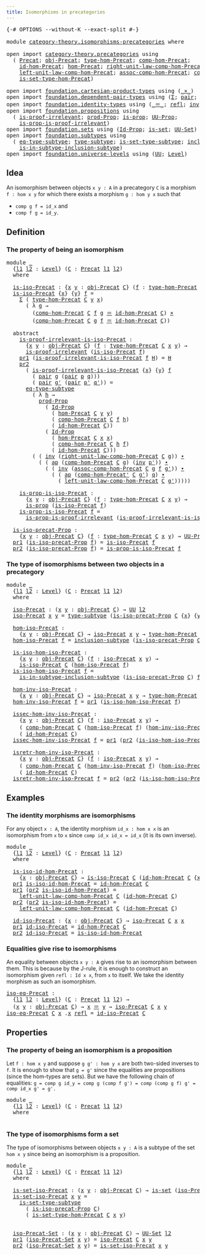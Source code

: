 ```yaml
---
title: Isomorphisms in precategories
---
```


<pre class="Agda"><a id="55" class="Symbol">{-#</a> <a id="59" class="Keyword">OPTIONS</a> <a id="67" class="Pragma">--without-K</a> <a id="79" class="Pragma">--exact-split</a> <a id="93" class="Symbol">#-}</a>

<a id="98" class="Keyword">module</a> <a id="105" href="category-theory.isomorphisms-precategories.html" class="Module">category-theory.isomorphisms-precategories</a> <a id="148" class="Keyword">where</a>

<a id="155" class="Keyword">open</a> <a id="160" class="Keyword">import</a> <a id="167" href="category-theory.precategories.html" class="Module">category-theory.precategories</a> <a id="197" class="Keyword">using</a>
  <a id="205" class="Symbol">(</a> <a id="207" href="category-theory.precategories.html#2242" class="Function">Precat</a><a id="213" class="Symbol">;</a> <a id="215" href="category-theory.precategories.html#2555" class="Function">obj-Precat</a><a id="225" class="Symbol">;</a> <a id="227" href="category-theory.precategories.html#2674" class="Function">type-hom-Precat</a><a id="242" class="Symbol">;</a> <a id="244" href="category-theory.precategories.html#3056" class="Function">comp-hom-Precat</a><a id="259" class="Symbol">;</a>
    <a id="265" href="category-theory.precategories.html#3831" class="Function">id-hom-Precat</a><a id="278" class="Symbol">;</a> <a id="280" href="category-theory.precategories.html#2600" class="Function">hom-Precat</a><a id="290" class="Symbol">;</a> <a id="292" href="category-theory.precategories.html#4121" class="Function">right-unit-law-comp-hom-Precat</a><a id="322" class="Symbol">;</a>
    <a id="328" href="category-theory.precategories.html#3934" class="Function">left-unit-law-comp-hom-Precat</a><a id="357" class="Symbol">;</a> <a id="359" href="category-theory.precategories.html#3381" class="Function">assoc-comp-hom-Precat</a><a id="380" class="Symbol">;</a> <a id="382" href="category-theory.precategories.html#3223" class="Function">comp-hom-Precat&#39;</a><a id="398" class="Symbol">;</a>
    <a id="404" href="category-theory.precategories.html#2772" class="Function">is-set-type-hom-Precat</a><a id="426" class="Symbol">)</a>
    
<a id="433" class="Keyword">open</a> <a id="438" class="Keyword">import</a> <a id="445" href="foundation.cartesian-product-types.html" class="Module">foundation.cartesian-product-types</a> <a id="480" class="Keyword">using</a> <a id="486" class="Symbol">(</a><a id="487" href="foundation-core.cartesian-product-types.html#590" class="Function Operator">_×_</a><a id="490" class="Symbol">)</a>
<a id="492" class="Keyword">open</a> <a id="497" class="Keyword">import</a> <a id="504" href="foundation.dependent-pair-types.html" class="Module">foundation.dependent-pair-types</a> <a id="536" class="Keyword">using</a> <a id="542" class="Symbol">(</a><a id="543" href="foundation-core.dependent-pair-types.html#515" class="Record">Σ</a><a id="544" class="Symbol">;</a> <a id="546" href="foundation-core.dependent-pair-types.html#588" class="InductiveConstructor">pair</a><a id="550" class="Symbol">;</a> <a id="552" href="foundation-core.dependent-pair-types.html#605" class="Field">pr1</a><a id="555" class="Symbol">;</a> <a id="557" href="foundation-core.dependent-pair-types.html#617" class="Field">pr2</a><a id="560" class="Symbol">)</a>
<a id="562" class="Keyword">open</a> <a id="567" class="Keyword">import</a> <a id="574" href="foundation.identity-types.html" class="Module">foundation.identity-types</a> <a id="600" class="Keyword">using</a> <a id="606" class="Symbol">(</a><a id="607" href="foundation-core.identity-types.html#1865" class="Function Operator">_＝_</a><a id="610" class="Symbol">;</a> <a id="612" href="foundation-core.identity-types.html#1820" class="InductiveConstructor">refl</a><a id="616" class="Symbol">;</a> <a id="618" href="foundation-core.identity-types.html#2729" class="Function">inv</a><a id="621" class="Symbol">;</a> <a id="623" href="foundation-core.identity-types.html#2425" class="Function Operator">_∙_</a><a id="626" class="Symbol">;</a> <a id="628" href="foundation-core.identity-types.html#4003" class="Function">ap</a><a id="630" class="Symbol">)</a>
<a id="632" class="Keyword">open</a> <a id="637" class="Keyword">import</a> <a id="644" href="foundation.propositions.html" class="Module">foundation.propositions</a> <a id="668" class="Keyword">using</a>
  <a id="676" class="Symbol">(</a> <a id="678" href="foundation-core.propositions.html#2278" class="Function">is-proof-irrelevant</a><a id="697" class="Symbol">;</a> <a id="699" href="foundation-core.propositions.html#5874" class="Function">prod-Prop</a><a id="708" class="Symbol">;</a> <a id="710" href="foundation-core.propositions.html#1309" class="Function">is-prop</a><a id="717" class="Symbol">;</a> <a id="719" href="foundation-core.propositions.html#1393" class="Function">UU-Prop</a><a id="726" class="Symbol">;</a>
    <a id="732" href="foundation-core.propositions.html#3220" class="Function">is-prop-is-proof-irrelevant</a><a id="759" class="Symbol">)</a>
<a id="761" class="Keyword">open</a> <a id="766" class="Keyword">import</a> <a id="773" href="foundation.sets.html" class="Module">foundation.sets</a> <a id="789" class="Keyword">using</a> <a id="795" class="Symbol">(</a><a id="796" href="foundation-core.sets.html#1420" class="Function">Id-Prop</a><a id="803" class="Symbol">;</a> <a id="805" href="foundation-core.sets.html#1113" class="Function">is-set</a><a id="811" class="Symbol">;</a> <a id="813" href="foundation-core.sets.html#1190" class="Function">UU-Set</a><a id="819" class="Symbol">)</a>
<a id="821" class="Keyword">open</a> <a id="826" class="Keyword">import</a> <a id="833" href="foundation.subtypes.html" class="Module">foundation.subtypes</a> <a id="853" class="Keyword">using</a>
  <a id="861" class="Symbol">(</a> <a id="863" href="foundation-core.subtypes.html#3455" class="Function">eq-type-subtype</a><a id="878" class="Symbol">;</a> <a id="880" href="foundation-core.subtypes.html#2619" class="Function">type-subtype</a><a id="892" class="Symbol">;</a> <a id="894" href="foundation-core.subtypes.html#5363" class="Function">is-set-type-subtype</a><a id="913" class="Symbol">;</a> <a id="915" href="foundation-core.subtypes.html#2685" class="Function">inclusion-subtype</a><a id="932" class="Symbol">;</a>
    <a id="938" href="foundation-core.subtypes.html#2914" class="Function">is-in-subtype-inclusion-subtype</a><a id="969" class="Symbol">)</a>
<a id="971" class="Keyword">open</a> <a id="976" class="Keyword">import</a> <a id="983" href="foundation.universe-levels.html" class="Module">foundation.universe-levels</a> <a id="1010" class="Keyword">using</a> <a id="1016" class="Symbol">(</a><a id="1017" href="foundation-core.universe-levels.html#235" class="Primitive">UU</a><a id="1019" class="Symbol">;</a> <a id="1021" href="Agda.Primitive.html#597" class="Postulate">Level</a><a id="1026" class="Symbol">)</a>
</pre>
## Idea

An isomorphism between objects `x y : A` in a precategory `C` is a morphism `f : hom x y` for which there exists a morphism `g : hom y x` such that
- `comp g f = id_x` and
- `comp f g = id_y`.

## Definition

### The property of being an isomorphism

<pre class="Agda"><a id="1301" class="Keyword">module</a> <a id="1308" href="category-theory.isomorphisms-precategories.html#1308" class="Module">_</a>
  <a id="1312" class="Symbol">{</a><a id="1313" href="category-theory.isomorphisms-precategories.html#1313" class="Bound">l1</a> <a id="1316" href="category-theory.isomorphisms-precategories.html#1316" class="Bound">l2</a> <a id="1319" class="Symbol">:</a> <a id="1321" href="Agda.Primitive.html#597" class="Postulate">Level</a><a id="1326" class="Symbol">}</a> <a id="1328" class="Symbol">(</a><a id="1329" href="category-theory.isomorphisms-precategories.html#1329" class="Bound">C</a> <a id="1331" class="Symbol">:</a> <a id="1333" href="category-theory.precategories.html#2242" class="Function">Precat</a> <a id="1340" href="category-theory.isomorphisms-precategories.html#1313" class="Bound">l1</a> <a id="1343" href="category-theory.isomorphisms-precategories.html#1316" class="Bound">l2</a><a id="1345" class="Symbol">)</a>
  <a id="1349" class="Keyword">where</a>

  <a id="1358" href="category-theory.isomorphisms-precategories.html#1358" class="Function">is-iso-Precat</a> <a id="1372" class="Symbol">:</a> <a id="1374" class="Symbol">{</a><a id="1375" href="category-theory.isomorphisms-precategories.html#1375" class="Bound">x</a> <a id="1377" href="category-theory.isomorphisms-precategories.html#1377" class="Bound">y</a> <a id="1379" class="Symbol">:</a> <a id="1381" href="category-theory.precategories.html#2555" class="Function">obj-Precat</a> <a id="1392" href="category-theory.isomorphisms-precategories.html#1329" class="Bound">C</a><a id="1393" class="Symbol">}</a> <a id="1395" class="Symbol">(</a><a id="1396" href="category-theory.isomorphisms-precategories.html#1396" class="Bound">f</a> <a id="1398" class="Symbol">:</a> <a id="1400" href="category-theory.precategories.html#2674" class="Function">type-hom-Precat</a> <a id="1416" href="category-theory.isomorphisms-precategories.html#1329" class="Bound">C</a> <a id="1418" href="category-theory.isomorphisms-precategories.html#1375" class="Bound">x</a> <a id="1420" href="category-theory.isomorphisms-precategories.html#1377" class="Bound">y</a><a id="1421" class="Symbol">)</a> <a id="1423" class="Symbol">→</a> <a id="1425" href="foundation-core.universe-levels.html#235" class="Primitive">UU</a> <a id="1428" href="category-theory.isomorphisms-precategories.html#1316" class="Bound">l2</a>
  <a id="1433" href="category-theory.isomorphisms-precategories.html#1358" class="Function">is-iso-Precat</a> <a id="1447" class="Symbol">{</a><a id="1448" href="category-theory.isomorphisms-precategories.html#1448" class="Bound">x</a><a id="1449" class="Symbol">}</a> <a id="1451" class="Symbol">{</a><a id="1452" href="category-theory.isomorphisms-precategories.html#1452" class="Bound">y</a><a id="1453" class="Symbol">}</a> <a id="1455" href="category-theory.isomorphisms-precategories.html#1455" class="Bound">f</a> <a id="1457" class="Symbol">=</a>
    <a id="1463" href="foundation-core.dependent-pair-types.html#515" class="Record">Σ</a> <a id="1465" class="Symbol">(</a> <a id="1467" href="category-theory.precategories.html#2674" class="Function">type-hom-Precat</a> <a id="1483" href="category-theory.isomorphisms-precategories.html#1329" class="Bound">C</a> <a id="1485" href="category-theory.isomorphisms-precategories.html#1452" class="Bound">y</a> <a id="1487" href="category-theory.isomorphisms-precategories.html#1448" class="Bound">x</a><a id="1488" class="Symbol">)</a>
      <a id="1496" class="Symbol">(</a> <a id="1498" class="Symbol">λ</a> <a id="1500" href="category-theory.isomorphisms-precategories.html#1500" class="Bound">g</a> <a id="1502" class="Symbol">→</a>
        <a id="1512" class="Symbol">(</a><a id="1513" href="category-theory.precategories.html#3056" class="Function">comp-hom-Precat</a> <a id="1529" href="category-theory.isomorphisms-precategories.html#1329" class="Bound">C</a> <a id="1531" href="category-theory.isomorphisms-precategories.html#1455" class="Bound">f</a> <a id="1533" href="category-theory.isomorphisms-precategories.html#1500" class="Bound">g</a> <a id="1535" href="foundation-core.identity-types.html#1865" class="Function Operator">＝</a> <a id="1537" href="category-theory.precategories.html#3831" class="Function">id-hom-Precat</a> <a id="1551" href="category-theory.isomorphisms-precategories.html#1329" class="Bound">C</a><a id="1552" class="Symbol">)</a> <a id="1554" href="foundation-core.cartesian-product-types.html#590" class="Function Operator">×</a>
        <a id="1564" class="Symbol">(</a><a id="1565" href="category-theory.precategories.html#3056" class="Function">comp-hom-Precat</a> <a id="1581" href="category-theory.isomorphisms-precategories.html#1329" class="Bound">C</a> <a id="1583" href="category-theory.isomorphisms-precategories.html#1500" class="Bound">g</a> <a id="1585" href="category-theory.isomorphisms-precategories.html#1455" class="Bound">f</a> <a id="1587" href="foundation-core.identity-types.html#1865" class="Function Operator">＝</a> <a id="1589" href="category-theory.precategories.html#3831" class="Function">id-hom-Precat</a> <a id="1603" href="category-theory.isomorphisms-precategories.html#1329" class="Bound">C</a><a id="1604" class="Symbol">))</a>

  <a id="1610" class="Keyword">abstract</a>
    <a id="1623" href="category-theory.isomorphisms-precategories.html#1623" class="Function">is-proof-irrelevant-is-iso-Precat</a> <a id="1657" class="Symbol">:</a>
      <a id="1665" class="Symbol">{</a><a id="1666" href="category-theory.isomorphisms-precategories.html#1666" class="Bound">x</a> <a id="1668" href="category-theory.isomorphisms-precategories.html#1668" class="Bound">y</a> <a id="1670" class="Symbol">:</a> <a id="1672" href="category-theory.precategories.html#2555" class="Function">obj-Precat</a> <a id="1683" href="category-theory.isomorphisms-precategories.html#1329" class="Bound">C</a><a id="1684" class="Symbol">}</a> <a id="1686" class="Symbol">(</a><a id="1687" href="category-theory.isomorphisms-precategories.html#1687" class="Bound">f</a> <a id="1689" class="Symbol">:</a> <a id="1691" href="category-theory.precategories.html#2674" class="Function">type-hom-Precat</a> <a id="1707" href="category-theory.isomorphisms-precategories.html#1329" class="Bound">C</a> <a id="1709" href="category-theory.isomorphisms-precategories.html#1666" class="Bound">x</a> <a id="1711" href="category-theory.isomorphisms-precategories.html#1668" class="Bound">y</a><a id="1712" class="Symbol">)</a> <a id="1714" class="Symbol">→</a>
      <a id="1722" href="foundation-core.propositions.html#2278" class="Function">is-proof-irrelevant</a> <a id="1742" class="Symbol">(</a><a id="1743" href="category-theory.isomorphisms-precategories.html#1358" class="Function">is-iso-Precat</a> <a id="1757" href="category-theory.isomorphisms-precategories.html#1687" class="Bound">f</a><a id="1758" class="Symbol">)</a>
    <a id="1764" href="foundation-core.dependent-pair-types.html#605" class="Field">pr1</a> <a id="1768" class="Symbol">(</a><a id="1769" href="category-theory.isomorphisms-precategories.html#1623" class="Function">is-proof-irrelevant-is-iso-Precat</a> <a id="1803" href="category-theory.isomorphisms-precategories.html#1803" class="Bound">f</a> <a id="1805" href="category-theory.isomorphisms-precategories.html#1805" class="Bound">H</a><a id="1806" class="Symbol">)</a> <a id="1808" class="Symbol">=</a> <a id="1810" href="category-theory.isomorphisms-precategories.html#1805" class="Bound">H</a>
    <a id="1816" href="foundation-core.dependent-pair-types.html#617" class="Field">pr2</a>
      <a id="1826" class="Symbol">(</a> <a id="1828" href="category-theory.isomorphisms-precategories.html#1623" class="Function">is-proof-irrelevant-is-iso-Precat</a> <a id="1862" class="Symbol">{</a><a id="1863" href="category-theory.isomorphisms-precategories.html#1863" class="Bound">x</a><a id="1864" class="Symbol">}</a> <a id="1866" class="Symbol">{</a><a id="1867" href="category-theory.isomorphisms-precategories.html#1867" class="Bound">y</a><a id="1868" class="Symbol">}</a> <a id="1870" href="category-theory.isomorphisms-precategories.html#1870" class="Bound">f</a>
        <a id="1880" class="Symbol">(</a> <a id="1882" href="foundation-core.dependent-pair-types.html#588" class="InductiveConstructor">pair</a> <a id="1887" href="category-theory.isomorphisms-precategories.html#1887" class="Bound">g</a> <a id="1889" class="Symbol">(</a><a id="1890" href="foundation-core.dependent-pair-types.html#588" class="InductiveConstructor">pair</a> <a id="1895" href="category-theory.isomorphisms-precategories.html#1895" class="Bound">p</a> <a id="1897" href="category-theory.isomorphisms-precategories.html#1897" class="Bound">q</a><a id="1898" class="Symbol">)))</a>
        <a id="1910" class="Symbol">(</a> <a id="1912" href="foundation-core.dependent-pair-types.html#588" class="InductiveConstructor">pair</a> <a id="1917" href="category-theory.isomorphisms-precategories.html#1917" class="Bound">g&#39;</a> <a id="1920" class="Symbol">(</a><a id="1921" href="foundation-core.dependent-pair-types.html#588" class="InductiveConstructor">pair</a> <a id="1926" href="category-theory.isomorphisms-precategories.html#1926" class="Bound">p&#39;</a> <a id="1929" href="category-theory.isomorphisms-precategories.html#1929" class="Bound">q&#39;</a><a id="1931" class="Symbol">))</a> <a id="1934" class="Symbol">=</a>
      <a id="1942" href="foundation-core.subtypes.html#3455" class="Function">eq-type-subtype</a>
        <a id="1966" class="Symbol">(</a> <a id="1968" class="Symbol">λ</a> <a id="1970" href="category-theory.isomorphisms-precategories.html#1970" class="Bound">h</a> <a id="1972" class="Symbol">→</a>
          <a id="1984" href="foundation-core.propositions.html#5874" class="Function">prod-Prop</a>
            <a id="2006" class="Symbol">(</a> <a id="2008" href="foundation-core.sets.html#1420" class="Function">Id-Prop</a>
              <a id="2030" class="Symbol">(</a> <a id="2032" href="category-theory.precategories.html#2600" class="Function">hom-Precat</a> <a id="2043" href="category-theory.isomorphisms-precategories.html#1329" class="Bound">C</a> <a id="2045" href="category-theory.isomorphisms-precategories.html#1867" class="Bound">y</a> <a id="2047" href="category-theory.isomorphisms-precategories.html#1867" class="Bound">y</a><a id="2048" class="Symbol">)</a>
              <a id="2064" class="Symbol">(</a> <a id="2066" href="category-theory.precategories.html#3056" class="Function">comp-hom-Precat</a> <a id="2082" href="category-theory.isomorphisms-precategories.html#1329" class="Bound">C</a> <a id="2084" href="category-theory.isomorphisms-precategories.html#1870" class="Bound">f</a> <a id="2086" href="category-theory.isomorphisms-precategories.html#1970" class="Bound">h</a><a id="2087" class="Symbol">)</a>
              <a id="2103" class="Symbol">(</a> <a id="2105" href="category-theory.precategories.html#3831" class="Function">id-hom-Precat</a> <a id="2119" href="category-theory.isomorphisms-precategories.html#1329" class="Bound">C</a><a id="2120" class="Symbol">))</a>
            <a id="2135" class="Symbol">(</a> <a id="2137" href="foundation-core.sets.html#1420" class="Function">Id-Prop</a>
              <a id="2159" class="Symbol">(</a> <a id="2161" href="category-theory.precategories.html#2600" class="Function">hom-Precat</a> <a id="2172" href="category-theory.isomorphisms-precategories.html#1329" class="Bound">C</a> <a id="2174" href="category-theory.isomorphisms-precategories.html#1863" class="Bound">x</a> <a id="2176" href="category-theory.isomorphisms-precategories.html#1863" class="Bound">x</a><a id="2177" class="Symbol">)</a>
              <a id="2193" class="Symbol">(</a> <a id="2195" href="category-theory.precategories.html#3056" class="Function">comp-hom-Precat</a> <a id="2211" href="category-theory.isomorphisms-precategories.html#1329" class="Bound">C</a> <a id="2213" href="category-theory.isomorphisms-precategories.html#1970" class="Bound">h</a> <a id="2215" href="category-theory.isomorphisms-precategories.html#1870" class="Bound">f</a><a id="2216" class="Symbol">)</a>
              <a id="2232" class="Symbol">(</a> <a id="2234" href="category-theory.precategories.html#3831" class="Function">id-hom-Precat</a> <a id="2248" href="category-theory.isomorphisms-precategories.html#1329" class="Bound">C</a><a id="2249" class="Symbol">)))</a>
        <a id="2261" class="Symbol">(</a> <a id="2263" class="Symbol">(</a> <a id="2265" href="foundation-core.identity-types.html#2729" class="Function">inv</a> <a id="2269" class="Symbol">(</a><a id="2270" href="category-theory.precategories.html#4121" class="Function">right-unit-law-comp-hom-Precat</a> <a id="2301" href="category-theory.isomorphisms-precategories.html#1329" class="Bound">C</a> <a id="2303" href="category-theory.isomorphisms-precategories.html#1887" class="Bound">g</a><a id="2304" class="Symbol">))</a> <a id="2307" href="foundation-core.identity-types.html#2425" class="Function Operator">∙</a>
          <a id="2319" class="Symbol">(</a> <a id="2321" class="Symbol">(</a> <a id="2323" href="foundation-core.identity-types.html#4003" class="Function">ap</a> <a id="2326" class="Symbol">(</a><a id="2327" href="category-theory.precategories.html#3056" class="Function">comp-hom-Precat</a> <a id="2343" href="category-theory.isomorphisms-precategories.html#1329" class="Bound">C</a> <a id="2345" href="category-theory.isomorphisms-precategories.html#1887" class="Bound">g</a><a id="2346" class="Symbol">)</a> <a id="2348" class="Symbol">(</a><a id="2349" href="foundation-core.identity-types.html#2729" class="Function">inv</a> <a id="2353" href="category-theory.isomorphisms-precategories.html#1926" class="Bound">p&#39;</a><a id="2355" class="Symbol">))</a> <a id="2358" href="foundation-core.identity-types.html#2425" class="Function Operator">∙</a>
            <a id="2372" class="Symbol">(</a> <a id="2374" class="Symbol">(</a> <a id="2376" href="foundation-core.identity-types.html#2729" class="Function">inv</a> <a id="2380" class="Symbol">(</a><a id="2381" href="category-theory.precategories.html#3381" class="Function">assoc-comp-hom-Precat</a> <a id="2403" href="category-theory.isomorphisms-precategories.html#1329" class="Bound">C</a> <a id="2405" href="category-theory.isomorphisms-precategories.html#1887" class="Bound">g</a> <a id="2407" href="category-theory.isomorphisms-precategories.html#1870" class="Bound">f</a> <a id="2409" href="category-theory.isomorphisms-precategories.html#1917" class="Bound">g&#39;</a><a id="2411" class="Symbol">))</a> <a id="2414" href="foundation-core.identity-types.html#2425" class="Function Operator">∙</a>
              <a id="2430" class="Symbol">(</a> <a id="2432" class="Symbol">(</a> <a id="2434" href="foundation-core.identity-types.html#4003" class="Function">ap</a> <a id="2437" class="Symbol">(</a><a id="2438" href="category-theory.precategories.html#3223" class="Function">comp-hom-Precat&#39;</a> <a id="2455" href="category-theory.isomorphisms-precategories.html#1329" class="Bound">C</a> <a id="2457" href="category-theory.isomorphisms-precategories.html#1917" class="Bound">g&#39;</a><a id="2459" class="Symbol">)</a> <a id="2461" href="category-theory.isomorphisms-precategories.html#1897" class="Bound">q</a><a id="2462" class="Symbol">)</a> <a id="2464" href="foundation-core.identity-types.html#2425" class="Function Operator">∙</a>
                <a id="2482" class="Symbol">(</a> <a id="2484" href="category-theory.precategories.html#3934" class="Function">left-unit-law-comp-hom-Precat</a> <a id="2514" href="category-theory.isomorphisms-precategories.html#1329" class="Bound">C</a> <a id="2516" href="category-theory.isomorphisms-precategories.html#1917" class="Bound">g&#39;</a><a id="2518" class="Symbol">)))))</a>

    <a id="2529" href="category-theory.isomorphisms-precategories.html#2529" class="Function">is-prop-is-iso-Precat</a> <a id="2551" class="Symbol">:</a>
      <a id="2559" class="Symbol">{</a><a id="2560" href="category-theory.isomorphisms-precategories.html#2560" class="Bound">x</a> <a id="2562" href="category-theory.isomorphisms-precategories.html#2562" class="Bound">y</a> <a id="2564" class="Symbol">:</a> <a id="2566" href="category-theory.precategories.html#2555" class="Function">obj-Precat</a> <a id="2577" href="category-theory.isomorphisms-precategories.html#1329" class="Bound">C</a><a id="2578" class="Symbol">}</a> <a id="2580" class="Symbol">(</a><a id="2581" href="category-theory.isomorphisms-precategories.html#2581" class="Bound">f</a> <a id="2583" class="Symbol">:</a> <a id="2585" href="category-theory.precategories.html#2674" class="Function">type-hom-Precat</a> <a id="2601" href="category-theory.isomorphisms-precategories.html#1329" class="Bound">C</a> <a id="2603" href="category-theory.isomorphisms-precategories.html#2560" class="Bound">x</a> <a id="2605" href="category-theory.isomorphisms-precategories.html#2562" class="Bound">y</a><a id="2606" class="Symbol">)</a> <a id="2608" class="Symbol">→</a>
      <a id="2616" href="foundation-core.propositions.html#1309" class="Function">is-prop</a> <a id="2624" class="Symbol">(</a><a id="2625" href="category-theory.isomorphisms-precategories.html#1358" class="Function">is-iso-Precat</a> <a id="2639" href="category-theory.isomorphisms-precategories.html#2581" class="Bound">f</a><a id="2640" class="Symbol">)</a>
    <a id="2646" href="category-theory.isomorphisms-precategories.html#2529" class="Function">is-prop-is-iso-Precat</a> <a id="2668" href="category-theory.isomorphisms-precategories.html#2668" class="Bound">f</a> <a id="2670" class="Symbol">=</a>
      <a id="2678" href="foundation-core.propositions.html#3220" class="Function">is-prop-is-proof-irrelevant</a> <a id="2706" class="Symbol">(</a><a id="2707" href="category-theory.isomorphisms-precategories.html#1623" class="Function">is-proof-irrelevant-is-iso-Precat</a> <a id="2741" href="category-theory.isomorphisms-precategories.html#2668" class="Bound">f</a><a id="2742" class="Symbol">)</a>

  <a id="2747" href="category-theory.isomorphisms-precategories.html#2747" class="Function">is-iso-precat-Prop</a> <a id="2766" class="Symbol">:</a>
    <a id="2772" class="Symbol">{</a><a id="2773" href="category-theory.isomorphisms-precategories.html#2773" class="Bound">x</a> <a id="2775" href="category-theory.isomorphisms-precategories.html#2775" class="Bound">y</a> <a id="2777" class="Symbol">:</a> <a id="2779" href="category-theory.precategories.html#2555" class="Function">obj-Precat</a> <a id="2790" href="category-theory.isomorphisms-precategories.html#1329" class="Bound">C</a><a id="2791" class="Symbol">}</a> <a id="2793" class="Symbol">(</a><a id="2794" href="category-theory.isomorphisms-precategories.html#2794" class="Bound">f</a> <a id="2796" class="Symbol">:</a> <a id="2798" href="category-theory.precategories.html#2674" class="Function">type-hom-Precat</a> <a id="2814" href="category-theory.isomorphisms-precategories.html#1329" class="Bound">C</a> <a id="2816" href="category-theory.isomorphisms-precategories.html#2773" class="Bound">x</a> <a id="2818" href="category-theory.isomorphisms-precategories.html#2775" class="Bound">y</a><a id="2819" class="Symbol">)</a> <a id="2821" class="Symbol">→</a> <a id="2823" href="foundation-core.propositions.html#1393" class="Function">UU-Prop</a> <a id="2831" href="category-theory.isomorphisms-precategories.html#1316" class="Bound">l2</a>
  <a id="2836" href="foundation-core.dependent-pair-types.html#605" class="Field">pr1</a> <a id="2840" class="Symbol">(</a><a id="2841" href="category-theory.isomorphisms-precategories.html#2747" class="Function">is-iso-precat-Prop</a> <a id="2860" href="category-theory.isomorphisms-precategories.html#2860" class="Bound">f</a><a id="2861" class="Symbol">)</a> <a id="2863" class="Symbol">=</a> <a id="2865" href="category-theory.isomorphisms-precategories.html#1358" class="Function">is-iso-Precat</a> <a id="2879" href="category-theory.isomorphisms-precategories.html#2860" class="Bound">f</a>
  <a id="2883" href="foundation-core.dependent-pair-types.html#617" class="Field">pr2</a> <a id="2887" class="Symbol">(</a><a id="2888" href="category-theory.isomorphisms-precategories.html#2747" class="Function">is-iso-precat-Prop</a> <a id="2907" href="category-theory.isomorphisms-precategories.html#2907" class="Bound">f</a><a id="2908" class="Symbol">)</a> <a id="2910" class="Symbol">=</a> <a id="2912" href="category-theory.isomorphisms-precategories.html#2529" class="Function">is-prop-is-iso-Precat</a> <a id="2934" href="category-theory.isomorphisms-precategories.html#2907" class="Bound">f</a>
</pre>
### The type of isomorphisms between two objects in a precategory

<pre class="Agda"><a id="3016" class="Keyword">module</a> <a id="3023" href="category-theory.isomorphisms-precategories.html#3023" class="Module">_</a>
  <a id="3027" class="Symbol">{</a><a id="3028" href="category-theory.isomorphisms-precategories.html#3028" class="Bound">l1</a> <a id="3031" href="category-theory.isomorphisms-precategories.html#3031" class="Bound">l2</a> <a id="3034" class="Symbol">:</a> <a id="3036" href="Agda.Primitive.html#597" class="Postulate">Level</a><a id="3041" class="Symbol">}</a> <a id="3043" class="Symbol">(</a><a id="3044" href="category-theory.isomorphisms-precategories.html#3044" class="Bound">C</a> <a id="3046" class="Symbol">:</a> <a id="3048" href="category-theory.precategories.html#2242" class="Function">Precat</a> <a id="3055" href="category-theory.isomorphisms-precategories.html#3028" class="Bound">l1</a> <a id="3058" href="category-theory.isomorphisms-precategories.html#3031" class="Bound">l2</a><a id="3060" class="Symbol">)</a>
  <a id="3064" class="Keyword">where</a>
  
  <a id="3075" href="category-theory.isomorphisms-precategories.html#3075" class="Function">iso-Precat</a> <a id="3086" class="Symbol">:</a> <a id="3088" class="Symbol">(</a><a id="3089" href="category-theory.isomorphisms-precategories.html#3089" class="Bound">x</a> <a id="3091" href="category-theory.isomorphisms-precategories.html#3091" class="Bound">y</a> <a id="3093" class="Symbol">:</a> <a id="3095" href="category-theory.precategories.html#2555" class="Function">obj-Precat</a> <a id="3106" href="category-theory.isomorphisms-precategories.html#3044" class="Bound">C</a><a id="3107" class="Symbol">)</a> <a id="3109" class="Symbol">→</a> <a id="3111" href="foundation-core.universe-levels.html#235" class="Primitive">UU</a> <a id="3114" href="category-theory.isomorphisms-precategories.html#3031" class="Bound">l2</a>
  <a id="3119" href="category-theory.isomorphisms-precategories.html#3075" class="Function">iso-Precat</a> <a id="3130" href="category-theory.isomorphisms-precategories.html#3130" class="Bound">x</a> <a id="3132" href="category-theory.isomorphisms-precategories.html#3132" class="Bound">y</a> <a id="3134" class="Symbol">=</a> <a id="3136" href="foundation-core.subtypes.html#2619" class="Function">type-subtype</a> <a id="3149" class="Symbol">(</a><a id="3150" href="category-theory.isomorphisms-precategories.html#2747" class="Function">is-iso-precat-Prop</a> <a id="3169" href="category-theory.isomorphisms-precategories.html#3044" class="Bound">C</a> <a id="3171" class="Symbol">{</a><a id="3172" href="category-theory.isomorphisms-precategories.html#3130" class="Bound">x</a><a id="3173" class="Symbol">}</a> <a id="3175" class="Symbol">{</a><a id="3176" href="category-theory.isomorphisms-precategories.html#3132" class="Bound">y</a><a id="3177" class="Symbol">})</a>

  <a id="3183" href="category-theory.isomorphisms-precategories.html#3183" class="Function">hom-iso-Precat</a> <a id="3198" class="Symbol">:</a>
    <a id="3204" class="Symbol">{</a><a id="3205" href="category-theory.isomorphisms-precategories.html#3205" class="Bound">x</a> <a id="3207" href="category-theory.isomorphisms-precategories.html#3207" class="Bound">y</a> <a id="3209" class="Symbol">:</a> <a id="3211" href="category-theory.precategories.html#2555" class="Function">obj-Precat</a> <a id="3222" href="category-theory.isomorphisms-precategories.html#3044" class="Bound">C</a><a id="3223" class="Symbol">}</a> <a id="3225" class="Symbol">→</a> <a id="3227" href="category-theory.isomorphisms-precategories.html#3075" class="Function">iso-Precat</a> <a id="3238" href="category-theory.isomorphisms-precategories.html#3205" class="Bound">x</a> <a id="3240" href="category-theory.isomorphisms-precategories.html#3207" class="Bound">y</a> <a id="3242" class="Symbol">→</a> <a id="3244" href="category-theory.precategories.html#2674" class="Function">type-hom-Precat</a> <a id="3260" href="category-theory.isomorphisms-precategories.html#3044" class="Bound">C</a> <a id="3262" href="category-theory.isomorphisms-precategories.html#3205" class="Bound">x</a> <a id="3264" href="category-theory.isomorphisms-precategories.html#3207" class="Bound">y</a>
  <a id="3268" href="category-theory.isomorphisms-precategories.html#3183" class="Function">hom-iso-Precat</a> <a id="3283" href="category-theory.isomorphisms-precategories.html#3283" class="Bound">f</a> <a id="3285" class="Symbol">=</a> <a id="3287" href="foundation-core.subtypes.html#2685" class="Function">inclusion-subtype</a> <a id="3305" class="Symbol">(</a><a id="3306" href="category-theory.isomorphisms-precategories.html#2747" class="Function">is-iso-precat-Prop</a> <a id="3325" href="category-theory.isomorphisms-precategories.html#3044" class="Bound">C</a><a id="3326" class="Symbol">)</a> <a id="3328" href="category-theory.isomorphisms-precategories.html#3283" class="Bound">f</a>

  <a id="3333" href="category-theory.isomorphisms-precategories.html#3333" class="Function">is-iso-hom-iso-Precat</a> <a id="3355" class="Symbol">:</a>
    <a id="3361" class="Symbol">{</a><a id="3362" href="category-theory.isomorphisms-precategories.html#3362" class="Bound">x</a> <a id="3364" href="category-theory.isomorphisms-precategories.html#3364" class="Bound">y</a> <a id="3366" class="Symbol">:</a> <a id="3368" href="category-theory.precategories.html#2555" class="Function">obj-Precat</a> <a id="3379" href="category-theory.isomorphisms-precategories.html#3044" class="Bound">C</a><a id="3380" class="Symbol">}</a> <a id="3382" class="Symbol">(</a><a id="3383" href="category-theory.isomorphisms-precategories.html#3383" class="Bound">f</a> <a id="3385" class="Symbol">:</a> <a id="3387" href="category-theory.isomorphisms-precategories.html#3075" class="Function">iso-Precat</a> <a id="3398" href="category-theory.isomorphisms-precategories.html#3362" class="Bound">x</a> <a id="3400" href="category-theory.isomorphisms-precategories.html#3364" class="Bound">y</a><a id="3401" class="Symbol">)</a> <a id="3403" class="Symbol">→</a>
    <a id="3409" href="category-theory.isomorphisms-precategories.html#1358" class="Function">is-iso-Precat</a> <a id="3423" href="category-theory.isomorphisms-precategories.html#3044" class="Bound">C</a> <a id="3425" class="Symbol">(</a><a id="3426" href="category-theory.isomorphisms-precategories.html#3183" class="Function">hom-iso-Precat</a> <a id="3441" href="category-theory.isomorphisms-precategories.html#3383" class="Bound">f</a><a id="3442" class="Symbol">)</a>
  <a id="3446" href="category-theory.isomorphisms-precategories.html#3333" class="Function">is-iso-hom-iso-Precat</a> <a id="3468" href="category-theory.isomorphisms-precategories.html#3468" class="Bound">f</a> <a id="3470" class="Symbol">=</a>
    <a id="3476" href="foundation-core.subtypes.html#2914" class="Function">is-in-subtype-inclusion-subtype</a> <a id="3508" class="Symbol">(</a><a id="3509" href="category-theory.isomorphisms-precategories.html#2747" class="Function">is-iso-precat-Prop</a> <a id="3528" href="category-theory.isomorphisms-precategories.html#3044" class="Bound">C</a><a id="3529" class="Symbol">)</a> <a id="3531" href="category-theory.isomorphisms-precategories.html#3468" class="Bound">f</a>

  <a id="3536" href="category-theory.isomorphisms-precategories.html#3536" class="Function">hom-inv-iso-Precat</a> <a id="3555" class="Symbol">:</a>
    <a id="3561" class="Symbol">{</a><a id="3562" href="category-theory.isomorphisms-precategories.html#3562" class="Bound">x</a> <a id="3564" href="category-theory.isomorphisms-precategories.html#3564" class="Bound">y</a> <a id="3566" class="Symbol">:</a> <a id="3568" href="category-theory.precategories.html#2555" class="Function">obj-Precat</a> <a id="3579" href="category-theory.isomorphisms-precategories.html#3044" class="Bound">C</a><a id="3580" class="Symbol">}</a> <a id="3582" class="Symbol">→</a> <a id="3584" href="category-theory.isomorphisms-precategories.html#3075" class="Function">iso-Precat</a> <a id="3595" href="category-theory.isomorphisms-precategories.html#3562" class="Bound">x</a> <a id="3597" href="category-theory.isomorphisms-precategories.html#3564" class="Bound">y</a> <a id="3599" class="Symbol">→</a> <a id="3601" href="category-theory.precategories.html#2674" class="Function">type-hom-Precat</a> <a id="3617" href="category-theory.isomorphisms-precategories.html#3044" class="Bound">C</a> <a id="3619" href="category-theory.isomorphisms-precategories.html#3564" class="Bound">y</a> <a id="3621" href="category-theory.isomorphisms-precategories.html#3562" class="Bound">x</a>
  <a id="3625" href="category-theory.isomorphisms-precategories.html#3536" class="Function">hom-inv-iso-Precat</a> <a id="3644" href="category-theory.isomorphisms-precategories.html#3644" class="Bound">f</a> <a id="3646" class="Symbol">=</a> <a id="3648" href="foundation-core.dependent-pair-types.html#605" class="Field">pr1</a> <a id="3652" class="Symbol">(</a><a id="3653" href="category-theory.isomorphisms-precategories.html#3333" class="Function">is-iso-hom-iso-Precat</a> <a id="3675" href="category-theory.isomorphisms-precategories.html#3644" class="Bound">f</a><a id="3676" class="Symbol">)</a>

  <a id="3681" href="category-theory.isomorphisms-precategories.html#3681" class="Function">issec-hom-inv-iso-Precat</a> <a id="3706" class="Symbol">:</a>
    <a id="3712" class="Symbol">{</a><a id="3713" href="category-theory.isomorphisms-precategories.html#3713" class="Bound">x</a> <a id="3715" href="category-theory.isomorphisms-precategories.html#3715" class="Bound">y</a> <a id="3717" class="Symbol">:</a> <a id="3719" href="category-theory.precategories.html#2555" class="Function">obj-Precat</a> <a id="3730" href="category-theory.isomorphisms-precategories.html#3044" class="Bound">C</a><a id="3731" class="Symbol">}</a> <a id="3733" class="Symbol">(</a><a id="3734" href="category-theory.isomorphisms-precategories.html#3734" class="Bound">f</a> <a id="3736" class="Symbol">:</a> <a id="3738" href="category-theory.isomorphisms-precategories.html#3075" class="Function">iso-Precat</a> <a id="3749" href="category-theory.isomorphisms-precategories.html#3713" class="Bound">x</a> <a id="3751" href="category-theory.isomorphisms-precategories.html#3715" class="Bound">y</a><a id="3752" class="Symbol">)</a> <a id="3754" class="Symbol">→</a>
    <a id="3760" class="Symbol">(</a> <a id="3762" href="category-theory.precategories.html#3056" class="Function">comp-hom-Precat</a> <a id="3778" href="category-theory.isomorphisms-precategories.html#3044" class="Bound">C</a> <a id="3780" class="Symbol">(</a><a id="3781" href="category-theory.isomorphisms-precategories.html#3183" class="Function">hom-iso-Precat</a> <a id="3796" href="category-theory.isomorphisms-precategories.html#3734" class="Bound">f</a><a id="3797" class="Symbol">)</a> <a id="3799" class="Symbol">(</a><a id="3800" href="category-theory.isomorphisms-precategories.html#3536" class="Function">hom-inv-iso-Precat</a> <a id="3819" href="category-theory.isomorphisms-precategories.html#3734" class="Bound">f</a><a id="3820" class="Symbol">))</a> <a id="3823" href="foundation-core.identity-types.html#1865" class="Function Operator">＝</a>
    <a id="3829" class="Symbol">(</a> <a id="3831" href="category-theory.precategories.html#3831" class="Function">id-hom-Precat</a> <a id="3845" href="category-theory.isomorphisms-precategories.html#3044" class="Bound">C</a><a id="3846" class="Symbol">)</a>
  <a id="3850" href="category-theory.isomorphisms-precategories.html#3681" class="Function">issec-hom-inv-iso-Precat</a> <a id="3875" href="category-theory.isomorphisms-precategories.html#3875" class="Bound">f</a> <a id="3877" class="Symbol">=</a> <a id="3879" href="foundation-core.dependent-pair-types.html#605" class="Field">pr1</a> <a id="3883" class="Symbol">(</a><a id="3884" href="foundation-core.dependent-pair-types.html#617" class="Field">pr2</a> <a id="3888" class="Symbol">(</a><a id="3889" href="category-theory.isomorphisms-precategories.html#3333" class="Function">is-iso-hom-iso-Precat</a> <a id="3911" href="category-theory.isomorphisms-precategories.html#3875" class="Bound">f</a><a id="3912" class="Symbol">))</a>

  <a id="3918" href="category-theory.isomorphisms-precategories.html#3918" class="Function">isretr-hom-inv-iso-Precat</a> <a id="3944" class="Symbol">:</a>
    <a id="3950" class="Symbol">{</a><a id="3951" href="category-theory.isomorphisms-precategories.html#3951" class="Bound">x</a> <a id="3953" href="category-theory.isomorphisms-precategories.html#3953" class="Bound">y</a> <a id="3955" class="Symbol">:</a> <a id="3957" href="category-theory.precategories.html#2555" class="Function">obj-Precat</a> <a id="3968" href="category-theory.isomorphisms-precategories.html#3044" class="Bound">C</a><a id="3969" class="Symbol">}</a> <a id="3971" class="Symbol">(</a><a id="3972" href="category-theory.isomorphisms-precategories.html#3972" class="Bound">f</a> <a id="3974" class="Symbol">:</a> <a id="3976" href="category-theory.isomorphisms-precategories.html#3075" class="Function">iso-Precat</a> <a id="3987" href="category-theory.isomorphisms-precategories.html#3951" class="Bound">x</a> <a id="3989" href="category-theory.isomorphisms-precategories.html#3953" class="Bound">y</a><a id="3990" class="Symbol">)</a> <a id="3992" class="Symbol">→</a>
    <a id="3998" class="Symbol">(</a> <a id="4000" href="category-theory.precategories.html#3056" class="Function">comp-hom-Precat</a> <a id="4016" href="category-theory.isomorphisms-precategories.html#3044" class="Bound">C</a> <a id="4018" class="Symbol">(</a><a id="4019" href="category-theory.isomorphisms-precategories.html#3536" class="Function">hom-inv-iso-Precat</a> <a id="4038" href="category-theory.isomorphisms-precategories.html#3972" class="Bound">f</a><a id="4039" class="Symbol">)</a> <a id="4041" class="Symbol">(</a><a id="4042" href="category-theory.isomorphisms-precategories.html#3183" class="Function">hom-iso-Precat</a> <a id="4057" href="category-theory.isomorphisms-precategories.html#3972" class="Bound">f</a><a id="4058" class="Symbol">))</a> <a id="4061" href="foundation-core.identity-types.html#1865" class="Function Operator">＝</a>
    <a id="4067" class="Symbol">(</a> <a id="4069" href="category-theory.precategories.html#3831" class="Function">id-hom-Precat</a> <a id="4083" href="category-theory.isomorphisms-precategories.html#3044" class="Bound">C</a><a id="4084" class="Symbol">)</a>
  <a id="4088" href="category-theory.isomorphisms-precategories.html#3918" class="Function">isretr-hom-inv-iso-Precat</a> <a id="4114" href="category-theory.isomorphisms-precategories.html#4114" class="Bound">f</a> <a id="4116" class="Symbol">=</a> <a id="4118" href="foundation-core.dependent-pair-types.html#617" class="Field">pr2</a> <a id="4122" class="Symbol">(</a><a id="4123" href="foundation-core.dependent-pair-types.html#617" class="Field">pr2</a> <a id="4127" class="Symbol">(</a><a id="4128" href="category-theory.isomorphisms-precategories.html#3333" class="Function">is-iso-hom-iso-Precat</a> <a id="4150" href="category-theory.isomorphisms-precategories.html#4114" class="Bound">f</a><a id="4151" class="Symbol">))</a>
</pre>
## Examples

### The identity morphisms are isomorphisms

For any object `x : A`, the identity morphism `id_x : hom x x` is an isomorphism from `x` to `x` since `comp id_x id_x = id_x` (it is its own inverse).

<pre class="Agda"><a id="4378" class="Keyword">module</a> <a id="4385" href="category-theory.isomorphisms-precategories.html#4385" class="Module">_</a>
  <a id="4389" class="Symbol">{</a><a id="4390" href="category-theory.isomorphisms-precategories.html#4390" class="Bound">l1</a> <a id="4393" href="category-theory.isomorphisms-precategories.html#4393" class="Bound">l2</a> <a id="4396" class="Symbol">:</a> <a id="4398" href="Agda.Primitive.html#597" class="Postulate">Level</a><a id="4403" class="Symbol">}</a> <a id="4405" class="Symbol">(</a><a id="4406" href="category-theory.isomorphisms-precategories.html#4406" class="Bound">C</a> <a id="4408" class="Symbol">:</a> <a id="4410" href="category-theory.precategories.html#2242" class="Function">Precat</a> <a id="4417" href="category-theory.isomorphisms-precategories.html#4390" class="Bound">l1</a> <a id="4420" href="category-theory.isomorphisms-precategories.html#4393" class="Bound">l2</a><a id="4422" class="Symbol">)</a>
  <a id="4426" class="Keyword">where</a>

  <a id="4435" href="category-theory.isomorphisms-precategories.html#4435" class="Function">is-iso-id-hom-Precat</a> <a id="4456" class="Symbol">:</a>
    <a id="4462" class="Symbol">{</a><a id="4463" href="category-theory.isomorphisms-precategories.html#4463" class="Bound">x</a> <a id="4465" class="Symbol">:</a> <a id="4467" href="category-theory.precategories.html#2555" class="Function">obj-Precat</a> <a id="4478" href="category-theory.isomorphisms-precategories.html#4406" class="Bound">C</a><a id="4479" class="Symbol">}</a> <a id="4481" class="Symbol">→</a> <a id="4483" href="category-theory.isomorphisms-precategories.html#1358" class="Function">is-iso-Precat</a> <a id="4497" href="category-theory.isomorphisms-precategories.html#4406" class="Bound">C</a> <a id="4499" class="Symbol">(</a><a id="4500" href="category-theory.precategories.html#3831" class="Function">id-hom-Precat</a> <a id="4514" href="category-theory.isomorphisms-precategories.html#4406" class="Bound">C</a> <a id="4516" class="Symbol">{</a><a id="4517" href="category-theory.isomorphisms-precategories.html#4463" class="Bound">x</a><a id="4518" class="Symbol">})</a>
  <a id="4523" href="foundation-core.dependent-pair-types.html#605" class="Field">pr1</a> <a id="4527" href="category-theory.isomorphisms-precategories.html#4435" class="Function">is-iso-id-hom-Precat</a> <a id="4548" class="Symbol">=</a> <a id="4550" href="category-theory.precategories.html#3831" class="Function">id-hom-Precat</a> <a id="4564" href="category-theory.isomorphisms-precategories.html#4406" class="Bound">C</a>
  <a id="4568" href="foundation-core.dependent-pair-types.html#605" class="Field">pr1</a> <a id="4572" class="Symbol">(</a><a id="4573" href="foundation-core.dependent-pair-types.html#617" class="Field">pr2</a> <a id="4577" href="category-theory.isomorphisms-precategories.html#4435" class="Function">is-iso-id-hom-Precat</a><a id="4597" class="Symbol">)</a> <a id="4599" class="Symbol">=</a>
    <a id="4605" href="category-theory.precategories.html#3934" class="Function">left-unit-law-comp-hom-Precat</a> <a id="4635" href="category-theory.isomorphisms-precategories.html#4406" class="Bound">C</a> <a id="4637" class="Symbol">(</a><a id="4638" href="category-theory.precategories.html#3831" class="Function">id-hom-Precat</a> <a id="4652" href="category-theory.isomorphisms-precategories.html#4406" class="Bound">C</a><a id="4653" class="Symbol">)</a>
  <a id="4657" href="foundation-core.dependent-pair-types.html#617" class="Field">pr2</a> <a id="4661" class="Symbol">(</a><a id="4662" href="foundation-core.dependent-pair-types.html#617" class="Field">pr2</a> <a id="4666" href="category-theory.isomorphisms-precategories.html#4435" class="Function">is-iso-id-hom-Precat</a><a id="4686" class="Symbol">)</a> <a id="4688" class="Symbol">=</a>
    <a id="4694" href="category-theory.precategories.html#3934" class="Function">left-unit-law-comp-hom-Precat</a> <a id="4724" href="category-theory.isomorphisms-precategories.html#4406" class="Bound">C</a> <a id="4726" class="Symbol">(</a><a id="4727" href="category-theory.precategories.html#3831" class="Function">id-hom-Precat</a> <a id="4741" href="category-theory.isomorphisms-precategories.html#4406" class="Bound">C</a><a id="4742" class="Symbol">)</a>

  <a id="4747" href="category-theory.isomorphisms-precategories.html#4747" class="Function">id-iso-Precat</a> <a id="4761" class="Symbol">:</a> <a id="4763" class="Symbol">{</a><a id="4764" href="category-theory.isomorphisms-precategories.html#4764" class="Bound">x</a> <a id="4766" class="Symbol">:</a> <a id="4768" href="category-theory.precategories.html#2555" class="Function">obj-Precat</a> <a id="4779" href="category-theory.isomorphisms-precategories.html#4406" class="Bound">C</a><a id="4780" class="Symbol">}</a> <a id="4782" class="Symbol">→</a> <a id="4784" href="category-theory.isomorphisms-precategories.html#3075" class="Function">iso-Precat</a> <a id="4795" href="category-theory.isomorphisms-precategories.html#4406" class="Bound">C</a> <a id="4797" href="category-theory.isomorphisms-precategories.html#4764" class="Bound">x</a> <a id="4799" href="category-theory.isomorphisms-precategories.html#4764" class="Bound">x</a>
  <a id="4803" href="foundation-core.dependent-pair-types.html#605" class="Field">pr1</a> <a id="4807" href="category-theory.isomorphisms-precategories.html#4747" class="Function">id-iso-Precat</a> <a id="4821" class="Symbol">=</a> <a id="4823" href="category-theory.precategories.html#3831" class="Function">id-hom-Precat</a> <a id="4837" href="category-theory.isomorphisms-precategories.html#4406" class="Bound">C</a>
  <a id="4841" href="foundation-core.dependent-pair-types.html#617" class="Field">pr2</a> <a id="4845" href="category-theory.isomorphisms-precategories.html#4747" class="Function">id-iso-Precat</a> <a id="4859" class="Symbol">=</a> <a id="4861" href="category-theory.isomorphisms-precategories.html#4435" class="Function">is-iso-id-hom-Precat</a>
</pre>
### Equalities give rise to isomorphisms

An equality between objects `x y : A` gives rise to an isomorphism between them. This is because by the J-rule, it is enough to construct an isomorphism given `refl : Id x x`, from `x` to itself. We take the identity morphism as such an isomorphism.

<pre class="Agda"><a id="iso-eq-Precat"></a><a id="5188" href="category-theory.isomorphisms-precategories.html#5188" class="Function">iso-eq-Precat</a> <a id="5202" class="Symbol">:</a>
  <a id="5206" class="Symbol">{</a><a id="5207" href="category-theory.isomorphisms-precategories.html#5207" class="Bound">l1</a> <a id="5210" href="category-theory.isomorphisms-precategories.html#5210" class="Bound">l2</a> <a id="5213" class="Symbol">:</a> <a id="5215" href="Agda.Primitive.html#597" class="Postulate">Level</a><a id="5220" class="Symbol">}</a> <a id="5222" class="Symbol">(</a><a id="5223" href="category-theory.isomorphisms-precategories.html#5223" class="Bound">C</a> <a id="5225" class="Symbol">:</a> <a id="5227" href="category-theory.precategories.html#2242" class="Function">Precat</a> <a id="5234" href="category-theory.isomorphisms-precategories.html#5207" class="Bound">l1</a> <a id="5237" href="category-theory.isomorphisms-precategories.html#5210" class="Bound">l2</a><a id="5239" class="Symbol">)</a> <a id="5241" class="Symbol">→</a>
  <a id="5245" class="Symbol">(</a><a id="5246" href="category-theory.isomorphisms-precategories.html#5246" class="Bound">x</a> <a id="5248" href="category-theory.isomorphisms-precategories.html#5248" class="Bound">y</a> <a id="5250" class="Symbol">:</a> <a id="5252" href="category-theory.precategories.html#2555" class="Function">obj-Precat</a> <a id="5263" href="category-theory.isomorphisms-precategories.html#5223" class="Bound">C</a><a id="5264" class="Symbol">)</a> <a id="5266" class="Symbol">→</a> <a id="5268" href="category-theory.isomorphisms-precategories.html#5246" class="Bound">x</a> <a id="5270" href="foundation-core.identity-types.html#1865" class="Function Operator">＝</a> <a id="5272" href="category-theory.isomorphisms-precategories.html#5248" class="Bound">y</a> <a id="5274" class="Symbol">→</a> <a id="5276" href="category-theory.isomorphisms-precategories.html#3075" class="Function">iso-Precat</a> <a id="5287" href="category-theory.isomorphisms-precategories.html#5223" class="Bound">C</a> <a id="5289" href="category-theory.isomorphisms-precategories.html#5246" class="Bound">x</a> <a id="5291" href="category-theory.isomorphisms-precategories.html#5248" class="Bound">y</a>
<a id="5293" href="category-theory.isomorphisms-precategories.html#5188" class="Function">iso-eq-Precat</a> <a id="5307" href="category-theory.isomorphisms-precategories.html#5307" class="Bound">C</a> <a id="5309" href="category-theory.isomorphisms-precategories.html#5309" class="Bound">x</a> <a id="5311" class="DottedPattern Symbol">.</a><a id="5312" href="category-theory.isomorphisms-precategories.html#5309" class="DottedPattern Bound">x</a> <a id="5314" href="foundation-core.identity-types.html#1820" class="InductiveConstructor">refl</a> <a id="5319" class="Symbol">=</a> <a id="5321" href="category-theory.isomorphisms-precategories.html#4747" class="Function">id-iso-Precat</a> <a id="5335" href="category-theory.isomorphisms-precategories.html#5307" class="Bound">C</a>
</pre>
## Properties

### The property of being an isomorphism is a proposition

Let `f : hom x y` and suppose `g g' : hom y x` are both two-sided inverses to `f`. It is enough to show that `g = g'` since the equalities are propositions (since the hom-types are sets). But we have the following chain of equalities:
`g = comp g id_y
   = comp g (comp f g')
   = comp (comp g f) g'
   = comp id_x g'
   = g'.`

<pre class="Agda"><a id="5753" class="Keyword">module</a> <a id="5760" href="category-theory.isomorphisms-precategories.html#5760" class="Module">_</a>
  <a id="5764" class="Symbol">{</a><a id="5765" href="category-theory.isomorphisms-precategories.html#5765" class="Bound">l1</a> <a id="5768" href="category-theory.isomorphisms-precategories.html#5768" class="Bound">l2</a> <a id="5771" class="Symbol">:</a> <a id="5773" href="Agda.Primitive.html#597" class="Postulate">Level</a><a id="5778" class="Symbol">}</a> <a id="5780" class="Symbol">(</a><a id="5781" href="category-theory.isomorphisms-precategories.html#5781" class="Bound">C</a> <a id="5783" class="Symbol">:</a> <a id="5785" href="category-theory.precategories.html#2242" class="Function">Precat</a> <a id="5792" href="category-theory.isomorphisms-precategories.html#5765" class="Bound">l1</a> <a id="5795" href="category-theory.isomorphisms-precategories.html#5768" class="Bound">l2</a><a id="5797" class="Symbol">)</a>
  <a id="5801" class="Keyword">where</a>

</pre>
### The type of isomorphisms form a set

The type of isomorphisms between objects `x y : A` is a subtype of the set `hom x y` since being an isomorphism is a proposition.

<pre class="Agda"><a id="5993" class="Keyword">module</a> <a id="6000" href="category-theory.isomorphisms-precategories.html#6000" class="Module">_</a>
  <a id="6004" class="Symbol">{</a><a id="6005" href="category-theory.isomorphisms-precategories.html#6005" class="Bound">l1</a> <a id="6008" href="category-theory.isomorphisms-precategories.html#6008" class="Bound">l2</a> <a id="6011" class="Symbol">:</a> <a id="6013" href="Agda.Primitive.html#597" class="Postulate">Level</a><a id="6018" class="Symbol">}</a> <a id="6020" class="Symbol">(</a><a id="6021" href="category-theory.isomorphisms-precategories.html#6021" class="Bound">C</a> <a id="6023" class="Symbol">:</a> <a id="6025" href="category-theory.precategories.html#2242" class="Function">Precat</a> <a id="6032" href="category-theory.isomorphisms-precategories.html#6005" class="Bound">l1</a> <a id="6035" href="category-theory.isomorphisms-precategories.html#6008" class="Bound">l2</a><a id="6037" class="Symbol">)</a>
  <a id="6041" class="Keyword">where</a>

  <a id="6050" href="category-theory.isomorphisms-precategories.html#6050" class="Function">is-set-iso-Precat</a> <a id="6068" class="Symbol">:</a> <a id="6070" class="Symbol">(</a><a id="6071" href="category-theory.isomorphisms-precategories.html#6071" class="Bound">x</a> <a id="6073" href="category-theory.isomorphisms-precategories.html#6073" class="Bound">y</a> <a id="6075" class="Symbol">:</a> <a id="6077" href="category-theory.precategories.html#2555" class="Function">obj-Precat</a> <a id="6088" href="category-theory.isomorphisms-precategories.html#6021" class="Bound">C</a><a id="6089" class="Symbol">)</a> <a id="6091" class="Symbol">→</a> <a id="6093" href="foundation-core.sets.html#1113" class="Function">is-set</a> <a id="6100" class="Symbol">(</a><a id="6101" href="category-theory.isomorphisms-precategories.html#3075" class="Function">iso-Precat</a> <a id="6112" href="category-theory.isomorphisms-precategories.html#6021" class="Bound">C</a> <a id="6114" href="category-theory.isomorphisms-precategories.html#6071" class="Bound">x</a> <a id="6116" href="category-theory.isomorphisms-precategories.html#6073" class="Bound">y</a><a id="6117" class="Symbol">)</a>
  <a id="6121" href="category-theory.isomorphisms-precategories.html#6050" class="Function">is-set-iso-Precat</a> <a id="6139" href="category-theory.isomorphisms-precategories.html#6139" class="Bound">x</a> <a id="6141" href="category-theory.isomorphisms-precategories.html#6141" class="Bound">y</a> <a id="6143" class="Symbol">=</a>
    <a id="6149" href="foundation-core.subtypes.html#5363" class="Function">is-set-type-subtype</a>
      <a id="6175" class="Symbol">(</a> <a id="6177" href="category-theory.isomorphisms-precategories.html#2747" class="Function">is-iso-precat-Prop</a> <a id="6196" href="category-theory.isomorphisms-precategories.html#6021" class="Bound">C</a><a id="6197" class="Symbol">)</a>
      <a id="6205" class="Symbol">(</a> <a id="6207" href="category-theory.precategories.html#2772" class="Function">is-set-type-hom-Precat</a> <a id="6230" href="category-theory.isomorphisms-precategories.html#6021" class="Bound">C</a> <a id="6232" href="category-theory.isomorphisms-precategories.html#6139" class="Bound">x</a> <a id="6234" href="category-theory.isomorphisms-precategories.html#6141" class="Bound">y</a><a id="6235" class="Symbol">)</a>
      

  <a id="6247" href="category-theory.isomorphisms-precategories.html#6247" class="Function">iso-Precat-Set</a> <a id="6262" class="Symbol">:</a> <a id="6264" class="Symbol">(</a><a id="6265" href="category-theory.isomorphisms-precategories.html#6265" class="Bound">x</a> <a id="6267" href="category-theory.isomorphisms-precategories.html#6267" class="Bound">y</a> <a id="6269" class="Symbol">:</a> <a id="6271" href="category-theory.precategories.html#2555" class="Function">obj-Precat</a> <a id="6282" href="category-theory.isomorphisms-precategories.html#6021" class="Bound">C</a><a id="6283" class="Symbol">)</a> <a id="6285" class="Symbol">→</a> <a id="6287" href="foundation-core.sets.html#1190" class="Function">UU-Set</a> <a id="6294" href="category-theory.isomorphisms-precategories.html#6008" class="Bound">l2</a>
  <a id="6299" href="foundation-core.dependent-pair-types.html#605" class="Field">pr1</a> <a id="6303" class="Symbol">(</a><a id="6304" href="category-theory.isomorphisms-precategories.html#6247" class="Function">iso-Precat-Set</a> <a id="6319" href="category-theory.isomorphisms-precategories.html#6319" class="Bound">x</a> <a id="6321" href="category-theory.isomorphisms-precategories.html#6321" class="Bound">y</a><a id="6322" class="Symbol">)</a> <a id="6324" class="Symbol">=</a> <a id="6326" href="category-theory.isomorphisms-precategories.html#3075" class="Function">iso-Precat</a> <a id="6337" href="category-theory.isomorphisms-precategories.html#6021" class="Bound">C</a> <a id="6339" href="category-theory.isomorphisms-precategories.html#6319" class="Bound">x</a> <a id="6341" href="category-theory.isomorphisms-precategories.html#6321" class="Bound">y</a>
  <a id="6345" href="foundation-core.dependent-pair-types.html#617" class="Field">pr2</a> <a id="6349" class="Symbol">(</a><a id="6350" href="category-theory.isomorphisms-precategories.html#6247" class="Function">iso-Precat-Set</a> <a id="6365" href="category-theory.isomorphisms-precategories.html#6365" class="Bound">x</a> <a id="6367" href="category-theory.isomorphisms-precategories.html#6367" class="Bound">y</a><a id="6368" class="Symbol">)</a> <a id="6370" class="Symbol">=</a> <a id="6372" href="category-theory.isomorphisms-precategories.html#6050" class="Function">is-set-iso-Precat</a> <a id="6390" href="category-theory.isomorphisms-precategories.html#6365" class="Bound">x</a> <a id="6392" href="category-theory.isomorphisms-precategories.html#6367" class="Bound">y</a>
</pre>
